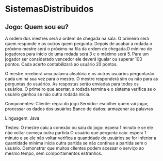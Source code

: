 # SistemasDistribuidos

## Jogo: Quem sou eu?

A ordem dos mestres será a ordem de chegada na sala. O primeiro será quem responde e os outros quem pergunta. Depois de acabar a rodada o próximo mestre será o próximo na fila da ordem de chegada.O mínimo de jogadores para início de uma rodada será 3 e o máximo será 5. Para um jogador ser considerado vencedor ele deverá igualar ou superar 100 pontos. Cada acerto contabilizará ao usuário 20 pontos.

O mestre receberá uma palavra aleatória e os outros usuários perguntarão cada um na sua vez para o mestre. 
O mestre responderá sim ou não para as perguntas do usuários.
As respostas serão enviadas para todos os usuários. O primeiro que acertar, a rodada termina e o sistema verifica se o usuário ganhou se não outra rodada inicia. 

Componentes:
Cliente: regra do jogo
Servidor: escolher quem vai jogar, processar os dados dos usuários
Banco de dados: armazenar as palavras 

Linguagem: Java

Testes:
O mestre caiu a conexão ou saiu do jogo: espera 1 minuto e se ele não voltar começa outra partida
O usuário que pergunta caiu: espera 1 minuto e se ele não voltar verifica a quantidade de usuários se for inferior a quantidade mínima inicia outra partida se não continua a partida sem o usuário.
Demonstrar que muitos clientes podem acessar o serviço ao mesmo tempo, sem comportamentos estranhos.
